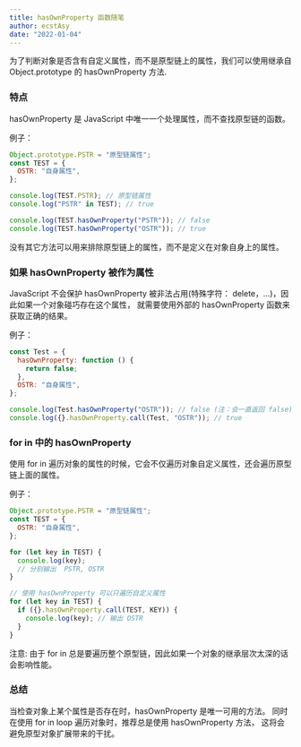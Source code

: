 ```yaml
---
title: hasOwnProperty 函数随笔
author: ecstAsy
date: "2022-01-04"
---
```


为了判断对象是否含有自定义属性，而不是原型链上的属性，我们可以使用继承自 Object.prototype 的 hasOwnProperty 方法.

### 特点

hasOwnProperty 是 JavaScript 中唯一一个处理属性，而不查找原型链的函数。

例子：

```js
Object.prototype.PSTR = "原型链属性";
const TEST = {
  OSTR: "自身属性",
};

console.log(TEST.PSTR); // 原型链属性
console.log("PSTR" in TEST); // true

console.log(TEST.hasOwnProperty("PSTR")); // false
console.log(TEST.hasOwnProperty("OSTR")); // true
```

没有其它方法可以用来排除原型链上的属性，而不是定义在对象自身上的属性。

### 如果 hasOwnProperty 被作为属性

JavaScript 不会保护 hasOwnProperty 被非法占用(特殊字符： delete，...)，因此如果一个对象碰巧存在这个属性，
就需要使用外部的 hasOwnProperty 函数来获取正确的结果。

例子：

```js
const Test = {
  hasOwnProperty: function () {
    return false;
  },
  OSTR: "自身属性",
};

console.log(Test.hasOwnProperty("OSTR")); // false (注：会一直返回 false)
console.log({}.hasOwnProperty.call(Test, "OSTR")); // true
```

### for in 中的 hasOwnProperty

使用 for in 遍历对象的属性的时候，它会不仅遍历对象自定义属性，还会遍历原型链上面的属性。

例子：

```js
Object.prototype.PSTR = "原型链属性";
const TEST = {
  OSTR: "自身属性",
};

for (let key in TEST) {
  console.log(key);
  // 分别输出  PSTR, OSTR
}

// 使用 hasOwnProperty 可以只遍历自定义属性
for (let key in TEST) {
  if ({}.hasOwnProperty.call(TEST, KEY)) {
    console.log(key); // 输出 OSTR
  }
}
```

注意: 由于 for in 总是要遍历整个原型链，因此如果一个对象的继承层次太深的话会影响性能。

### 总结

当检查对象上某个属性是否存在时，hasOwnProperty 是唯一可用的方法。
同时在使用 for in loop 遍历对象时，推荐总是使用 hasOwnProperty 方法，
这将会避免原型对象扩展带来的干扰。

